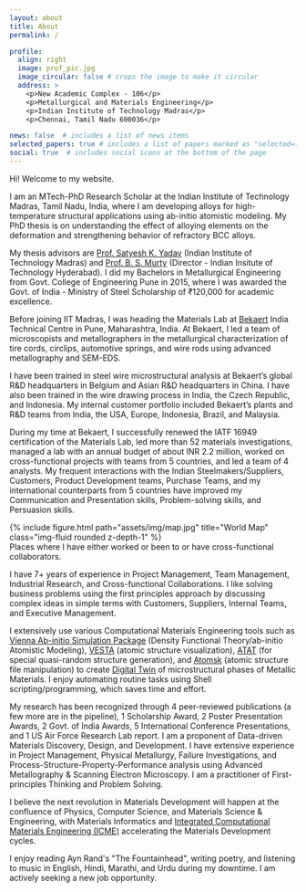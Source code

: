 ```yaml
---
layout: about
title: About
permalink: /

profile:
  align: right
  image: prof_pic.jpg
  image_circular: false # crops the image to make it circular
  address: >
    <p>New Academic Complex - 106</p>
    <p>Metallurgical and Materials Engineering</p>
    <p>Indian Institute of Technology Madras</p>
    <p>Chennai, Tamil Nadu 600036</p>

news: false  # includes a list of news items
selected_papers: true # includes a list of papers marked as "selected={true}"
social: true  # includes social icons at the bottom of the page
---
```


Hi! Welcome to my website.

I am an MTech-PhD Research Scholar at the Indian Institute of Technology Madras, Tamil Nadu, India, where I am developing alloys for high-temperature structural applications using ab-initio atomistic modeling. My PhD thesis is on understanding the effect of alloying elements on the
deformation and strengthening behavior of refractory BCC alloys.

My thesis advisors are <a href="https://mme.iitm.ac.in/satyesh/index.html">Prof. Satyesh K. Yadav</a> (Indian Institute of Technology Madras) and <a href="https://mme.iitm.ac.in/murty/bsmurty">Prof. B. S. Murty</a> (Director - Indian Insitute of Technology Hyderabad). I did my Bachelors in Metallurgical Engineering from Govt. College of Engineering Pune in 2015, where I was awarded the Govt. of India - Ministry of Steel Scholarship of ₹120,000 for academic excellence.

Before joining IIT Madras, I was heading the Materials Lab at <a href="https://www.bekaert.com/en/about-us">Bekaert</a> India Technical Centre in Pune, Maharashtra, India. At Bekaert, I led a team of microscopists and metallographers in the metallurgical characterization of tire cords, circlips, automotive springs, and wire rods using advanced metallography and SEM-EDS.

I have been trained in steel wire microstructural analysis at Bekaert’s global R&D headquarters in Belgium and Asian R&D headquarters in China. I have also been trained in the wire drawing process in India, the Czech Republic, and Indonesia. My internal customer portfolio included Bekaert’s plants and R&D teams from India, the USA, Europe, Indonesia, Brazil, and Malaysia.

During my time at Bekaert, I successfully renewed the IATF 16949 certification of the Materials Lab, led more than 52 materials investigations, managed a lab with an annual budget of about INR 2.2 million, worked on cross-functional projects with teams from 5 countries, and led a team of 4 analysts. My frequent interactions with the Indian Steelmakers/Suppliers, Customers, Product Development teams, Purchase Teams, and my international counterparts from 5 countries have improved my Communication and Presentation skills, Problem-solving skills, and Persuasion skills.

<div class="row justify-content-sm-center">
    <div class="col-sm mt-3 mt-md-0">
        {% include figure.html path="assets/img/map.jpg" title="World Map" class="img-fluid rounded z-depth-1" %}
    </div>
</div>
<div class="caption">
    Places where I have either worked or been to or have cross-functional collaborators. 
</div>

I have 7+ years of experience in Project Management, Team Management, Industrial Research, and Cross-functional Collaborations. I like solving business problems using the first principles approach by discussing complex ideas in simple terms with Customers, Suppliers, Internal Teams, and Executive Management.

I extensively use various Computational Materials Engineering tools such as <a href="https://vasp.at">Vienna Ab-initio Simulation Package</a> (Density Functional Theory/ab-initio Atomistic Modeling), <a href="https://jp-minerals.org/vesta/en/download.html">VESTA</a> (atomic structure visualization), <a href="https://www.brown.edu/Departments/Engineering/Labs/avdw/atat/">ATAT</a> (for special quasi-random structure generation), and <a href="https://atomsk.univ-lille.fr">Atomsk</a> (atomic structure file manipulation) to create <a href="https://en.wikipedia.org/wiki/Digital_twin">Digital Twin</a> of microstructural phases of Metallic Materials. I enjoy automating routine tasks using Shell scripting/programming, which saves time and effort.

My research has been recognized through 4 peer-reviewed publications (a few more are in the pipeline), 1 Scholarship Award, 2 Poster Presentation Awards, 2 Govt. of India Awards, 5 International Conference Presentations, and 1 US Air Force Research Lab report. I am a proponent of Data-driven Materials Discovery, Design, and Development. I have extensive experience in Project Management, Physical Metallurgy, Failure Investigations, and Process-Structure-Property-Performance analysis using Advanced Metallography & Scanning Electron Microscopy. I am a practitioner of First-principles Thinking and Problem Solving.

I believe the next revolution in Materials Development will happen at the confluence of Physics, Computer Science, and Materials Science & Engineering, with Materials Informatics and <a href="https://www.awsar-dst.in/2020/winner_article_2020_view/view/Mr_Sufyan_M_Shaikh.pdf">Integrated Computational Materials Engineering (ICME)</a> accelerating the Materials Development cycles.

I enjoy reading Ayn Rand's "The Fountainhead", writing poetry, and listening to music in English, Hindi, Marathi, and Urdu during my downtime.
I am actively seeking a new job opportunity.
